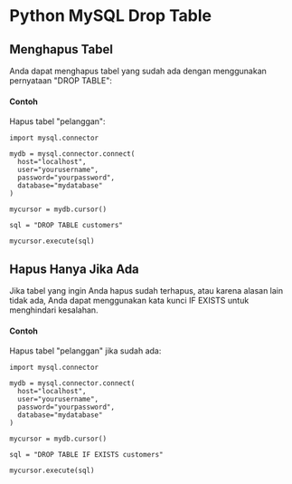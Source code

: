 # Python MySQL Drop Table

## Menghapus Tabel
Anda dapat menghapus tabel yang sudah ada dengan menggunakan pernyataan "DROP TABLE":

#### Contoh 
Hapus tabel "pelanggan":

```
import mysql.connector

mydb = mysql.connector.connect(
  host="localhost",
  user="yourusername",
  password="yourpassword",
  database="mydatabase"
)

mycursor = mydb.cursor()

sql = "DROP TABLE customers"

mycursor.execute(sql)
```

## Hapus Hanya Jika Ada
Jika tabel yang ingin Anda hapus sudah terhapus, atau karena alasan lain tidak ada, Anda dapat menggunakan kata kunci IF EXISTS untuk menghindari kesalahan.

#### Contoh
Hapus tabel "pelanggan" jika sudah ada:

```
import mysql.connector

mydb = mysql.connector.connect(
  host="localhost",
  user="yourusername",
  password="yourpassword",
  database="mydatabase"
)

mycursor = mydb.cursor()

sql = "DROP TABLE IF EXISTS customers"

mycursor.execute(sql)
```
